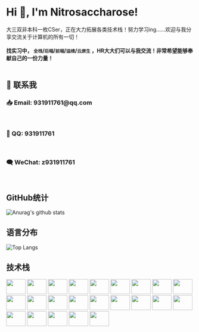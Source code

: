 # Hi 👋, I'm Nitrosaccharose!

大三双非本科一枚CSer，正在大力拓展各类技术栈！努力学习ing......欢迎与我分享交流关于计算机的所有一切！
<br/>
<br/>
**找实习中， `全栈`/`后端`/`前端`/`运维`/`云原生` ，HR大大们可以与我交流！非常希望能够奉献自己的一份力量！**
<br/>
<br/>
## 🤙 联系我
<h3>📥 Email: 931911761@qq.com</h3>
<br/>
<h3>🐧 QQ: 931911761</h3>
<br/>
<h3>🗨️ WeChat: z931911761</h3>
<br/>

## GitHub统计
![Anurag's github stats](https://github-readme-stats.vercel.app/api?username=Nitrosaccharose&show_icons=true&theme=radical)
## 语言分布
![Top Langs](https://github-readme-stats.vercel.app/api/top-langs/?username=Nitrosaccharose)
## 技术栈
<div align="left" height="40" width="52">
    <img src="https://cdn.jsdelivr.net/gh/devicons/devicon/icons/c/c-original.svg" height="40" width="52" />
    <img src="https://cdn.jsdelivr.net/gh/devicons/devicon/icons/cplusplus/cplusplus-original.svg" height="40" width="52" />
    <img src="https://cdn.jsdelivr.net/gh/devicons/devicon/icons/java/java-original-wordmark.svg" height="40" width="52" />
    <img src="https://cdn.jsdelivr.net/gh/devicons/devicon/icons/python/python-original.svg" height="40" width="52" />
    <img src="https://cdn.jsdelivr.net/gh/devicons/devicon/icons/go/go-original.svg" height="40" width="52" />
    <img src="https://cdn.jsdelivr.net/gh/devicons/devicon/icons/rust/rust-plain.svg" height="40" width="52" />
    <img src="https://cdn.jsdelivr.net/gh/devicons/devicon/icons/mysql/mysql-original-wordmark.svg" height="40" width="52" />   
    <img src="https://cdn.jsdelivr.net/gh/devicons/devicon/icons/redis/redis-original-wordmark.svg" height="40" width="52" />
    <img src="https://cdn.jsdelivr.net/gh/devicons/devicon/icons/html5/html5-original-wordmark.svg" height="40"width="52" />
    <img src="https://cdn.jsdelivr.net/gh/devicons/devicon/icons/css3/css3-original-wordmark.svg" height="40" width="52" />
    <img src="https://cdn.jsdelivr.net/gh/devicons/devicon/icons/javascript/javascript-original.svg" height="40" width="52" />
    <img src="https://cdn.jsdelivr.net/gh/devicons/devicon/icons/vuejs/vuejs-original-wordmark.svg" height="40" width="52" />
    <img src="https://cdn.jsdelivr.net/gh/devicons/devicon/icons/docker/docker-original-wordmark.svg" height="40" width="52" />
    <img src="https://cdn.jsdelivr.net/gh/devicons/devicon/icons/spring/spring-original-wordmark.svg" height="40" width="52" />
    <img src="https://cdn.jsdelivr.net/gh/devicons/devicon/icons/django/django-plain-wordmark.svg" height="40" width="52" />
    <img src="https://cdn.jsdelivr.net/gh/devicons/devicon/icons/git/git-original.svg" height="40" width="52" />
    <img src="https://cdn.jsdelivr.net/gh/devicons/devicon/icons/github/github-original-wordmark.svg" height="40" width="52" />
    <img src="https://cdn.jsdelivr.net/gh/devicons/devicon/icons/qt/qt-original.svg" height="40" width="52" />
    <img src="https://cdn.jsdelivr.net/gh/devicons/devicon/icons/linux/linux-original.svg" height="40" width="52" />
    <img src="https://cdn.jsdelivr.net/gh/devicons/devicon/icons/vscode/vscode-original.svg" height="40" width="52" />
    <img src="https://cdn.jsdelivr.net/gh/devicons/devicon/icons/markdown/markdown-original.svg" height="40" width="52" />
    <img src="https://cdn.jsdelivr.net/gh/devicons/devicon/icons/jetbrains/jetbrains-original.svg" height="40" width="52"/>
    <img src="https://cdn.jsdelivr.net/gh/devicons/devicon/icons/jupyter/jupyter-original-wordmark.svg" height="40" width="52"/>
          
          
</div>

